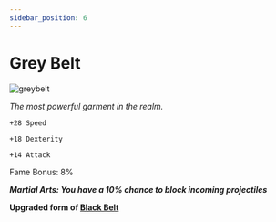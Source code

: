 ```yaml
---
sidebar_position: 6
---
```


# Grey Belt

![greybelt](https://vwiki.valorserver.com/api/item/picture/grey%20belt)

<i>The most powerful garment in the realm.</i>

    +28 Speed 
   
    +18 Dexterity
    
    +14 Attack
    
Fame Bonus: 8%

***Martial Arts: You have a 10% chance to block incoming projectiles***

**Upgraded form of [Black Belt](https://wiki.valorserver.com/docs/items/rings/ut/black_belt)**
